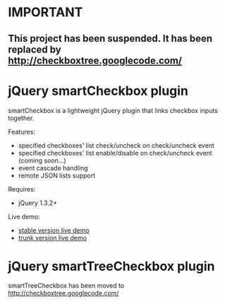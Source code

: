# IMPORTANT #
## This project has been suspended. It has been replaced by http://checkboxtree.googlecode.com/ ##

# jQuery smartCheckbox plugin #
smartCheckbox is a lightweight jQuery plugin that links checkbox inputs together.

Features:
  * specified checkboxes' list check/uncheck on check/uncheck event
  * specified checkboxes' list enable/disable on check/uncheck event (coming soon...)
  * event cascade handling
  * remote JSON lists support

Requires:
  * jQuery 1.3.2+

Live demo:
  * [stable version live demo](http://smartcheckbox.daredevel.it/tags/smartcheckbox-0.4/)
  * [trunk version live demo](http://smartcheckbox.daredevel.it/trunk/)

# jQuery smartTreeCheckbox plugin #
smartTreeCheckbox has been moved to http://checkboxtree.googlecode.com/